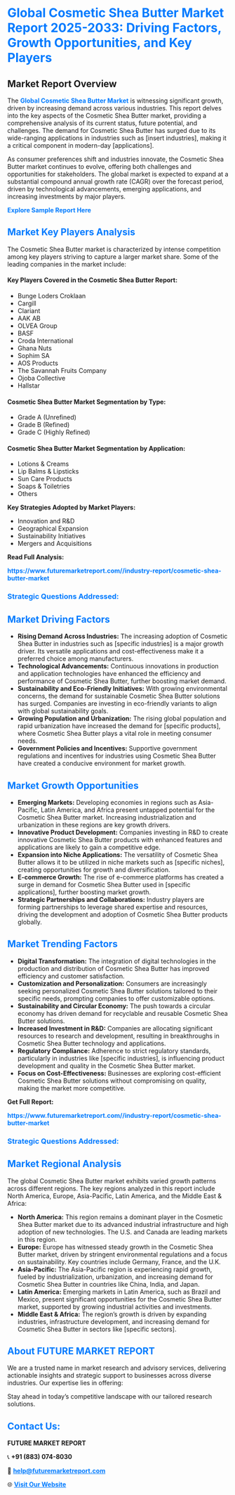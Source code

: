 <h1 style="color: #007BFF;">Global Cosmetic Shea Butter Market Report 2025-2033: Driving Factors, Growth Opportunities, and Key Players</h1>

<section id="overview">
<h2>Market Report Overview</h2>
<p>The <a href="https://www.futuremarketreport.com//industry-report/cosmetic-shea-butter-market" style="color: #007BFF; text-decoration: none;"><strong>Global Cosmetic Shea Butter Market</strong></a> is witnessing significant growth, driven by increasing demand across various industries. This report delves into the key aspects of the Cosmetic Shea Butter market, providing a comprehensive analysis of its current status, future potential, and challenges. The demand for Cosmetic Shea Butter has surged due to its wide-ranging applications in industries such as [insert industries], making it a critical component in modern-day [applications].</p>
<p>As consumer preferences shift and industries innovate, the Cosmetic Shea Butter market continues to evolve, offering both challenges and opportunities for stakeholders. The global market is expected to expand at a substantial compound annual growth rate (CAGR) over the forecast period, driven by technological advancements, emerging applications, and increasing investments by major players.</p>
</section>

<section id="overview">
<p><a href="https://www.futuremarketreport.com//request-sample/reportId=49765" style="color: #007BFF; text-decoration: none;"><strong>Explore Sample Report Here</strong></a></p>
</section>

<section id="key-players">
<h2 style="color: #007BFF;">Market Key Players Analysis</h2>
<p>The Cosmetic Shea Butter market is characterized by intense competition among key players striving to capture a larger market share. Some of the leading companies in the market include:</p>
<h4>Key Players Covered in the Cosmetic Shea Butter Report:</h4>
<ul><li>Bunge Loders Croklaan</li><li>Cargill</li><li>Clariant</li><li>AAK AB</li><li>OLVEA Group</li><li>BASF</li><li>Croda International</li><li>Ghana Nuts</li><li>Sophim SA</li><li>AOS Products</li><li>The Savannah Fruits Company</li><li>Ojoba Collective</li><li>Hallstar</li></ul>
<h4>Cosmetic Shea Butter Market Segmentation by Type:</h4>
<ul><li>Grade A (Unrefined)</li><li>Grade B (Refined)</li><li>Grade C (Highly Refined)</li></ul>

<h4>Cosmetic Shea Butter Market Segmentation by Application:</h4>
<ul><li>Lotions &amp; Creams</li><li>Lip Balms &amp; Lipsticks</li><li>Sun Care Products</li><li>Soaps &amp; Toiletries</li><li>Others</li></ul>
<p><strong>Key Strategies Adopted by Market Players:</strong></p>
<ul>
<li>Innovation and R&D</li>
<li>Geographical Expansion</li>
<li>Sustainability Initiatives</li>
<li>Mergers and Acquisitions</li>
</ul>
</section>

<section>
<p><strong>Read Full Analysis: </strong></p><a href="https://www.futuremarketreport.com//industry-report/cosmetic-shea-butter-market" style="color: #007BFF; text-decoration: none;"><strong>https://www.futuremarketreport.com//industry-report/cosmetic-shea-butter-market</strong></a>
<h3 style="color: #007BFF;">Strategic Questions Addressed:</h3>
</section>

<section id="driving-factors">
<h2 style="color: #007BFF;">Market Driving Factors</h2>
<ul>
<li><strong>Rising Demand Across Industries:</strong> The increasing adoption of Cosmetic Shea Butter in industries such as [specific industries] is a major growth driver. Its versatile applications and cost-effectiveness make it a preferred choice among manufacturers.</li>
<li><strong>Technological Advancements:</strong> Continuous innovations in production and application technologies have enhanced the efficiency and performance of Cosmetic Shea Butter, further boosting market demand.</li>
<li><strong>Sustainability and Eco-Friendly Initiatives:</strong> With growing environmental concerns, the demand for sustainable Cosmetic Shea Butter solutions has surged. Companies are investing in eco-friendly variants to align with global sustainability goals.</li>
<li><strong>Growing Population and Urbanization:</strong> The rising global population and rapid urbanization have increased the demand for [specific products], where Cosmetic Shea Butter plays a vital role in meeting consumer needs.</li>
<li><strong>Government Policies and Incentives:</strong> Supportive government regulations and incentives for industries using Cosmetic Shea Butter have created a conducive environment for market growth.</li>
</ul>
</section>

<section id="growth-opportunities">
<h2 style="color: #007BFF;">Market Growth Opportunities</h2>
<ul>
<li><strong>Emerging Markets:</strong> Developing economies in regions such as Asia-Pacific, Latin America, and Africa present untapped potential for the Cosmetic Shea Butter market. Increasing industrialization and urbanization in these regions are key growth drivers.</li>
<li><strong>Innovative Product Development:</strong> Companies investing in R&D to create innovative Cosmetic Shea Butter products with enhanced features and applications are likely to gain a competitive edge.</li>
<li><strong>Expansion into Niche Applications:</strong> The versatility of Cosmetic Shea Butter allows it to be utilized in niche markets such as [specific niches], creating opportunities for growth and diversification.</li>
<li><strong>E-commerce Growth:</strong> The rise of e-commerce platforms has created a surge in demand for Cosmetic Shea Butter used in [specific applications], further boosting market growth.</li>
<li><strong>Strategic Partnerships and Collaborations:</strong> Industry players are forming partnerships to leverage shared expertise and resources, driving the development and adoption of Cosmetic Shea Butter products globally.</li>
</ul>
</section>

<section id="trending-factors">
<h2 style="color: #007BFF;">Market Trending Factors</h2>
<ul>
<li><strong>Digital Transformation:</strong> The integration of digital technologies in the production and distribution of Cosmetic Shea Butter has improved efficiency and customer satisfaction.</li>
<li><strong>Customization and Personalization:</strong> Consumers are increasingly seeking personalized Cosmetic Shea Butter solutions tailored to their specific needs, prompting companies to offer customizable options.</li>
<li><strong>Sustainability and Circular Economy:</strong> The push towards a circular economy has driven demand for recyclable and reusable Cosmetic Shea Butter solutions.</li>
<li><strong>Increased Investment in R&D:</strong> Companies are allocating significant resources to research and development, resulting in breakthroughs in Cosmetic Shea Butter technology and applications.</li>
<li><strong>Regulatory Compliance:</strong> Adherence to strict regulatory standards, particularly in industries like [specific industries], is influencing product development and quality in the Cosmetic Shea Butter market.</li>
<li><strong>Focus on Cost-Effectiveness:</strong> Businesses are exploring cost-efficient Cosmetic Shea Butter solutions without compromising on quality, making the market more competitive.</li>
</ul>
</section>

<section>
<p><strong>Get Full Report: </strong></p><a href="https://www.futuremarketreport.com//industry-report/cosmetic-shea-butter-market" style="color: #007BFF; text-decoration: none;"><strong>https://www.futuremarketreport.com//industry-report/cosmetic-shea-butter-market</strong></a>
<h3 style="color: #007BFF;">Strategic Questions Addressed:</h3>
</section>


<section id="regional-analysis">
<h2 style="color: #007BFF;">Market Regional Analysis</h2>
<p>The global Cosmetic Shea Butter market exhibits varied growth patterns across different regions. The key regions analyzed in this report include North America, Europe, Asia-Pacific, Latin America, and the Middle East & Africa:</p>
<ul>
<li><strong>North America:</strong> This region remains a dominant player in the Cosmetic Shea Butter market due to its advanced industrial infrastructure and high adoption of new technologies. The U.S. and Canada are leading markets in this region.</li>
<li><strong>Europe:</strong> Europe has witnessed steady growth in the Cosmetic Shea Butter market, driven by stringent environmental regulations and a focus on sustainability. Key countries include Germany, France, and the U.K.</li>
<li><strong>Asia-Pacific:</strong> The Asia-Pacific region is experiencing rapid growth, fueled by industrialization, urbanization, and increasing demand for Cosmetic Shea Butter in countries like China, India, and Japan.</li>
<li><strong>Latin America:</strong> Emerging markets in Latin America, such as Brazil and Mexico, present significant opportunities for the Cosmetic Shea Butter market, supported by growing industrial activities and investments.</li>
<li><strong>Middle East & Africa:</strong> The region’s growth is driven by expanding industries, infrastructure development, and increasing demand for Cosmetic Shea Butter in sectors like [specific sectors].</li>
</ul>
</section>

<footer>
<h2 style="color: #007BFF;">About FUTURE MARKET REPORT</h2>
<p>We are a trusted name in market research and advisory services, delivering actionable insights and strategic support to businesses across diverse industries. Our expertise lies in offering:</p>

<p>Stay ahead in today’s competitive landscape with our tailored research solutions.</p>

<h2 style="color: #007BFF;">Contact Us:</h2>
<p><strong>FUTURE MARKET REPORT</strong></p>
<p>📞 <strong>+91 (883) 074-8030</strong></p>
<p>📧 <strong><a href="mailto:help@futuremarketreport.com" style="color: #007BFF;">help@futuremarketreport.com</a></strong></p>
<p>🌐 <strong><a href="https://www.futuremarketreport.com/" style="color: #007BFF;">Visit Our Website</a></strong></p>
</footer>
